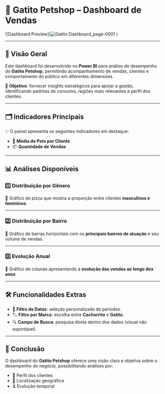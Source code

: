 # 🐾 Gatito Petshop – Dashboard de Vendas

![Dashboard Preview](![Gatito Dashboard_page-0001](https://github.com/user-attachments/assets/7a0b67a7-6ac5-4c35-bee0-6ec4d85fbd4a)
)


---

## 📌 Visão Geral  
Este dashboard foi desenvolvido no **Power BI** para análise de desempenho do **Gatito Petshop**, permitindo acompanhamento de vendas, clientes e comportamento do público em diferentes dimensões.  

🎯 **Objetivo**: fornecer insights estratégicos para apoiar a gestão, identificando padrões de consumo, regiões mais relevantes e perfil dos clientes.

---

## 🗂️ Indicadores Principais  

✨ O painel apresenta os seguintes indicadores em destaque:  

- 🐶 **Média de Pets por Cliente**  
- 📦 **Quantidade de Vendas**  

---

## 📊 Análises Disponíveis  

### 1️⃣ Distribuição por Gênero  
📍 Gráfico de pizza que mostra a proporção entre clientes **masculinos e femininos**.  

---

### 2️⃣ Distribuição por Bairro  
📍 Gráfico de barras horizontais com os **principais bairros de atuação** e seu volume de vendas.  

---

### 3️⃣ Evolução Anual  
📍 Gráfico de colunas apresentando a **evolução das vendas ao longo dos anos**.  

---

## 🛠️ Funcionalidades Extras  

- 📅 **Filtro de Datas**: seleção personalizada de períodos.  
- 🏷️ **Filtro por Marca**: escolha entre **Cachorrito** e **Gatito**.  
- 🔍 **Campo de Busca**: pesquisa direta dentro dos dados (visual não exportável).  

---


## 🚀 Conclusão  

O dashboard do **Gatito Petshop** oferece uma visão clara e objetiva sobre o desempenho do negócio, possibilitando análises por:  
- 👥 Perfil dos clientes  
- 📍 Localização geográfica  
- ⏳ Evolução temporal  


